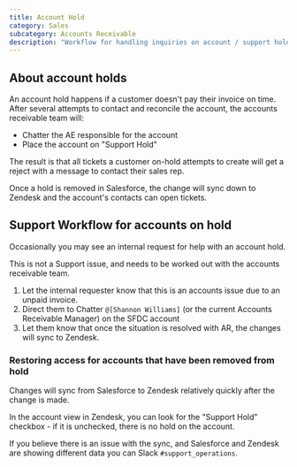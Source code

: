 ```yaml
---
title: Account Hold
category: Sales
subcategory: Accounts Receivable
description: "Workflow for handling inquiries on account / support holds"
---
```


## About account holds

An account hold happens if a customer doesn't pay their invoice on time. After several attempts to contact and reconcile the account, the accounts receivable team will:

- Chatter the AE responsible for the account
- Place the account on "Support Hold"

The result is that all tickets a customer on-hold attempts to create will get a reject with a message to contact their sales rep.

Once a hold is removed in Salesforce, the change will sync down to Zendesk and the account's contacts can open tickets.

## Support Workflow for accounts on hold

Occasionally you may see an internal request for help with an account hold.

This is not a Support issue, and needs to be worked out with the accounts receivable team.

1. Let the internal requester know that this is an accounts issue due to an unpaid invoice.
1. Direct them to Chatter `@[Shannon Williams]` (or the current Accounts Receivable Manager) on the SFDC account
1. Let them know that once the situation is resolved with AR, the changes will sync to Zendesk.

### Restoring access for accounts that have been removed from hold

Changes will sync from Salesforce to Zendesk relatively quickly after the change is made.

In the account view in Zendesk, you can look for the "Support Hold" checkbox - if it is unchecked, there is no hold on the account.

If you believe there is an issue with the sync, and Salesforce and Zendesk are showing different data you can Slack `#support_operations`.
